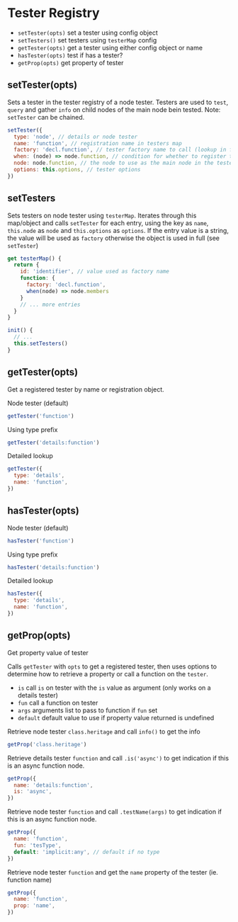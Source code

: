 # Tester Registry

* `setTester(opts)` set a tester using config object
* `setTesters()` set testers using `testerMap` config
* `getTester(opts)` get a tester using either config object or name
* `hasTester(opts)` test if has a tester?
* `getProp(opts)` get property of tester

## setTester(opts)

Sets a tester in the tester registry of a node tester.
Testers are used to `test`, `query` and gather `info` on child nodes of the main node bein tested. Note: `setTester` can be chained.

```js
setTester({
  type: 'node', // details or node tester
  name: 'function', // registration name in testers map
  factory: 'decl.function', // tester factory name to call (lookup in factory map)
  when: (node) => node.function, // condition for whether to register the tester
  node: node.function, // the node to use as the main node in the tester
  options: this.options, // tester options
})
```

## setTesters

Sets testers on node tester using `testerMap`. Iterates through this map/object and calls
`setTester` for each entry, using the key as `name`, `this.node` as `node` and `this.options` as `options`. If the entry value is a string, the value will be used as `factory` otherwise the object is used in full (see `setTester`)

```js
get testerMap() {
  return {
    id: 'identifier', // value used as factory name
    function: {
      factory: 'decl.function',
      when(node) => node.members
    }
    // ... more entries
  }
}

init() {
  // ...
  this.setTesters()
}
```

## getTester(opts)

Get a registered tester by name or registration object.

Node tester (default)

```js
getTester('function')
```

Using type prefix

```js
getTester('details:function')
```

Detailed lookup

```js
getTester({
  type: 'details',
  name: 'function',
})
```

## hasTester(opts)

Node tester (default)

```js
hasTester('function')
```

Using type prefix

```js
hasTester('details:function')
```

Detailed lookup

```js
hasTester({
  type: 'details',
  name: 'function',
})
```

## getProp(opts)

Get property value of tester

Calls `getTester` with `opts` to get a registered tester, then uses options to determine how to retrieve a property or call a function on the `tester`.

* `is` call `is` on tester with the `is` value as argument (only works on a details tester)
* `fun` call a function on tester
* `args` arguments list to pass to function if `fun` set
* `default` default value to use if property value returned is undefined

Retrieve node tester `class.heritage` and call `info()` to get the info

```js
getProp('class.heritage')
```

Retrieve details tester `function` and call `.is('async')` to get indication if this is an async function node.

```js
getProp({
  name: 'details:function',
  is: 'async',
})
```

Retrieve node tester `function` and call `.testName(args)` to get indication if this is an async function node.

```js
getProp({
  name: 'function',
  fun: 'tesType',
  default: 'implicit:any', // default if no type
})
```

Retrieve node tester `function` and get the `name` property of the tester (ie. function name)

```js
getProp({
  name: 'function',
  prop: 'name',
})
```
